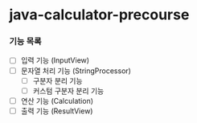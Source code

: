 # java-calculator-precourse

### 기능 목록
- [ ] 입력 기능 (InputView)
- [ ] 문자열 처리 기능 (StringProcessor)
    - [ ] 구분자 분리 기능
    - [ ] 커스텀 구분자 분리 기능
- [ ] 연산 기능 (Calculation)
- [ ] 출력 기능 (ResultView)
